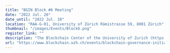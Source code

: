 ```yaml
---
title: "BGIN Block #6 Meeting"
date: "2022 Jul. 26"
date_until: "2022 Jul. 28"
location: "RAA-G-01, University of Zürich Rämistrasse 59, 8001 Zürich"
thumbnail: "/images/Events/Block6.png"
register_link: ""
description: "The Blockchain Center of the University of Zurich (https://www.blockchain.uzh.ch/) will host block #6 of the Blockchain Governance Initiative Network (https://bgin-global.org/). BGIN #6 continues to bring voice to individuals focused on governance for digital economic networks."
url: "https://www.blockchain.uzh.ch/events/blockchain-governance-initiative-network-bgin-block-6/"
---
```


